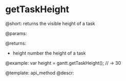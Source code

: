 getTaskHeight
=============

@short:
	returns the visible height of a task

@params:

@returns:
- height	number	 the height of a task


@example:
var height = gantt.getTaskHeight(); // -> 30

@template:	api_method
@descr:

